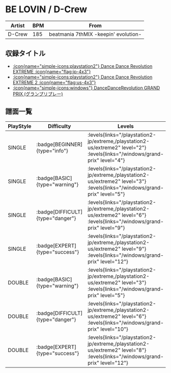 # BE LOVIN / D-Crew

|Artist|BPM|From|
|------|---|----|
|D-Crew|185|beatmania 7thMIX -keepin' evolution-|

## 収録タイトル

- [:icon{name="simple-icons:playstation2"} Dance Dance Revolution EXTREME :icon{name="flag:jp-4x3"}](/playstation2-jp/extreme)
- [:icon{name="simple-icons:playstation2"} Dance Dance Revolution EXTREME 2 :icon{name="flag:us-4x3"}](/playstation2-us/extreme2)
- [:icon{name="simple-icons:windows"} DanceDanceRevolution GRAND PRIX (グランプリプレー)](/windows/grand-prix)

## 譜面一覧

|PlayStyle|Difficulty|Levels|Notes|Movie|
|---------|----------|------|-----|-----|
|SINGLE| :badge[BEGINNER]{type="info"}| :levels{links="/playstation2-jp/extreme,/playstation2-us/extreme2" level="2"} :levels{links="/windows/grand-prix" level="4"}|133/0||
|SINGLE| :badge[BASIC]{type="warning"}| :levels{links="/playstation2-jp/extreme,/playstation2-us/extreme2" level="3"} :levels{links="/windows/grand-prix" level="5"}|152/3||
|SINGLE| :badge[DIFFICULT]{type="danger"}| :levels{links="/playstation2-jp/extreme,/playstation2-us/extreme2" level="6"} :levels{links="/windows/grand-prix" level="9"}|229/4||
|SINGLE| :badge[EXPERT]{type="success"}| :levels{links="/playstation2-jp/extreme,/playstation2-us/extreme2" level="9"} :levels{links="/windows/grand-prix" level="12"}|304/4||
|DOUBLE| :badge[BASIC]{type="warning"}| :levels{links="/playstation2-jp/extreme,/playstation2-us/extreme2" level="3"} :levels{links="/windows/grand-prix" level="5"}|128/3||
|DOUBLE| :badge[DIFFICULT]{type="danger"}| :levels{links="/playstation2-jp/extreme,/playstation2-us/extreme2" level="6"} :levels{links="/windows/grand-prix" level="10"}|237/3||
|DOUBLE| :badge[EXPERT]{type="success"}| :levels{links="/playstation2-jp/extreme,/playstation2-us/extreme2" level="8"} :levels{links="/windows/grand-prix" level="12"}|291/5||
